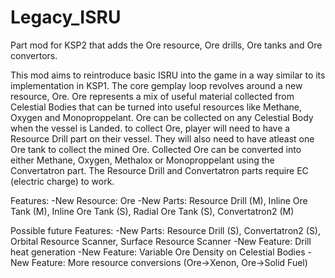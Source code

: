 # Legacy_ISRU
Part mod for KSP2 that adds the Ore resource, Ore drills, Ore tanks and Ore convertors.

This mod aims to reintroduce basic ISRU into the game in a way similar to its implementation in KSP1. 
The core gemplay loop revolves around a new resource, Ore. Ore represents a mix of useful material collected from Celestial Bodies that can be turned into useful resources like Methane, Oxygen and Monoproppelant.
Ore can be collected on any Celestial Body when the vessel is Landed.
to collect Ore, player will need to have a Resource Drill part on their vessel. They will also need to have atleast one Ore tank to collect the mined Ore.
Collected Ore can be converted into either Methane, Oxygen, Methalox or Monoproppelant using the Convertatron part.
The Resource Drill and Convertatron parts require EC (electric charge) to work.

Features:
-New Resource: Ore
-New Parts: Resource Drill (M), Inline Ore Tank (M), Inline Ore Tank (S), Radial Ore Tank (S), Convertatron2 (M)

Possible future Features:
-New Parts: Resource Drill (S), Convertatron2 (S), Orbital Resource Scanner, Surface Resource Scanner
-New Feature: Drill heat generation
-New Feature: Variable Ore Density on Celestial Bodies
-New Feature: More resource conversions (Ore->Xenon, Ore->Solid Fuel)
